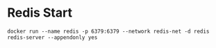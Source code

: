 # Redis Start

<pre><code>docker run --name redis -p 6379:6379 --network redis-net -d redis redis-server --appendonly yes</code></pre>

